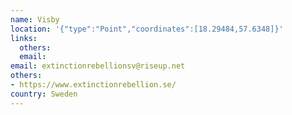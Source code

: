 ```yaml
---
name: Visby
location: '{"type":"Point","coordinates":[18.29484,57.6348]}'
links:
  others: 
  email: 
email: extinctionrebellionsv@riseup.net
others:
- https://www.extinctionrebellion.se/
country: Sweden
---
```

